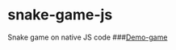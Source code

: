 # snake-game-js
Snake game on native JS code
###[Demo-game](https://alexpankov87.github.io/snake-game-js/)
